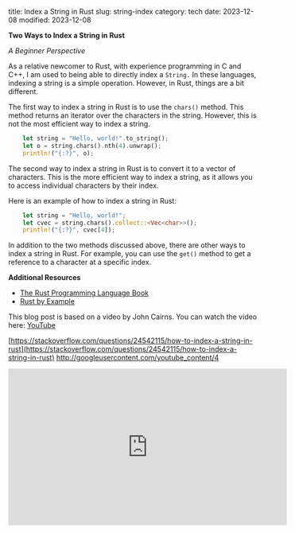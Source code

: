 title: Index a String in Rust
slug: string-index
category: tech
date: 2023-12-08
modified: 2023-12-08

**Two Ways to Index a String in Rust**

*A Beginner Perspective*

As a relative newcomer to Rust, with experience programming in C and C++, I am used to being able to directly index a `String.` In these languages, indexing a string is a simple operation. However, in Rust, things are a bit different.

The first way to index a string in Rust is to use the `chars()` method. This method returns an iterator over the characters in the string. However, this is not the most efficient way to index a string.

```rust
    let string = "Hello, world!".to_string();
    let o = string.chars().nth(4).unwrap();
    println!("{:?}", o);
```

The second way to index a string in Rust is to convert it to a vector of characters. This is the more efficient way to index a string, as it allows you to access individual characters by their index.

Here is an example of how to index a string in Rust:

```rust
    let string = "Hello, world!";
    let cvec = string.chars().collect::<Vec<char>>();
    println!("{:?}", cvec[4]);
```

In addition to the two methods discussed above, there are other ways to index a string in Rust. For example, you can use the `get()` method to get a reference to a character at a specific index.

**Additional Resources**

* [The Rust Programming Language Book](https://doc.rust-lang.org/book/)
* [Rust by Example](https://doc.rust-lang.org/rust-by-example/)

This blog post is based on a video by John Cairns. You can watch the video here: 
[YouTube](https://youtu.be/XiGyGBpNy4g)

[https://stackoverflow.com/questions/24542115/how-to-index-a-string-in-rust](https://stackoverflow.com/questions/24542115/how-to-index-a-string-in-rust)
http://googleusercontent.com/youtube_content/4

<iframe width="560" height="315" src="https://www.youtube.com/embed/XiGyGBpNy4g?si=W_A3KT7FO3IfR6cZ" title="YouTube video player" frameborder="0" allow="accelerometer; autoplay; clipboard-write; encrypted-media; gyroscope; picture-in-picture; web-share" allowfullscreen></iframe>
